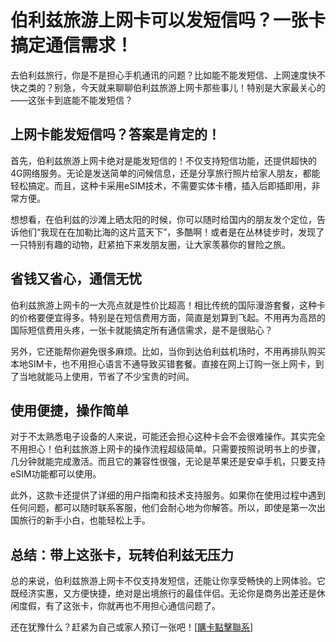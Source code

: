 # 伯利兹旅游上网卡可以发短信吗？一张卡搞定通信需求！

去伯利兹旅行，你是不是担心手机通讯的问题？比如能不能发短信、上网速度快不快之类的？别急，今天就来聊聊伯利兹旅游上网卡那些事儿！特别是大家最关心的——这张卡到底能不能发短信？

## 上网卡能发短信吗？答案是肯定的！

首先，伯利兹旅游上网卡绝对是能发短信的！不仅支持短信功能，还提供超快的4G网络服务。无论是发送简单的问候信息，还是分享旅行照片给家人朋友，都能轻松搞定。而且，这种卡采用eSIM技术，不需要实体卡槽，插入后即插即用，非常方便。

想想看，在伯利兹的沙滩上晒太阳的时候，你可以随时给国内的朋友发个定位，告诉他们“我现在在加勒比海的这片蓝天下”，多酷啊！或者是在丛林徒步时，发现了一只特别有趣的动物，赶紧拍下来发朋友圈，让大家羡慕你的冒险之旅。

## 省钱又省心，通信无忧

伯利兹旅游上网卡的一大亮点就是性价比超高！相比传统的国际漫游套餐，这种卡的价格要便宜得多。特别是在短信费用方面，简直是划算到飞起。不用再为高昂的国际短信费用头疼，一张卡就能搞定所有通信需求，是不是很贴心？

另外，它还能帮你避免很多麻烦。比如，当你到达伯利兹机场时，不用再排队购买本地SIM卡，也不用担心语言不通导致买错套餐。直接在网上订购一张上网卡，到了当地就能马上使用，节省了不少宝贵的时间。

## 使用便捷，操作简单

对于不太熟悉电子设备的人来说，可能还会担心这种卡会不会很难操作。其实完全不用担心！伯利兹旅游上网卡的操作流程超级简单。只需要按照说明书上的步骤，几分钟就能完成激活。而且它的兼容性很强，无论是苹果还是安卓手机，只要支持eSIM功能都可以使用。

此外，这款卡还提供了详细的用户指南和技术支持服务。如果你在使用过程中遇到任何问题，都可以随时联系客服，他们会耐心地为你解答。所以，即使是第一次出国旅行的新手小白，也能轻松上手。

## 总结：带上这张卡，玩转伯利兹无压力

总的来说，伯利兹旅游上网卡不仅支持发短信，还能让你享受畅快的上网体验。它既经济实惠，又方便快捷，绝对是出境旅行的最佳伴侣。无论你是商务出差还是休闲度假，有了这张卡，你就再也不用担心通信问题了。

还在犹豫什么？赶紧为自己或家人预订一张吧！[[購卡點擊聯系](https://t.me/s/esim1088)]